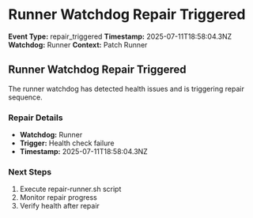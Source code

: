 # Runner Watchdog Repair Triggered

**Event Type:** repair_triggered
**Timestamp:** 2025-07-11T18:58:04.3NZ
**Watchdog:** Runner
**Context:** Patch Runner


## Runner Watchdog Repair Triggered

The runner watchdog has detected health issues and is triggering repair sequence.

### Repair Details
- **Watchdog:** Runner
- **Trigger:** Health check failure
- **Timestamp:** 2025-07-11T18:58:04.3NZ

### Next Steps
1. Execute repair-runner.sh script
2. Monitor repair progress
3. Verify health after repair



